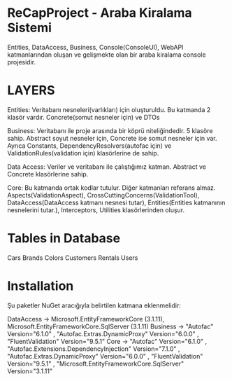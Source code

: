 # ReCapProject - Araba Kiralama Sistemi
Entities, DataAccess, Business, Console(ConsoleUI), WebAPI katmanlarından oluşan ve gelişmekte olan bir araba kiralama console projesidir.


# LAYERS
Entities: Veritabanı nesneleri(varlıkları) için oluşturuldu. Bu katmanda 2 klasör vardır. Concrete(somut nesneler için) ve DTOs

Business: Veritabanı ile proje arasında bir köprü niteliğindedir. 5 klasöre sahip. Abstract soyut nesneler için, Concrete ise somut nesneler için var. Ayrıca Constants, DependencyResolvers(autofac için) ve ValidationRules(validation için) klasörlerine de sahip.

Data Access: Veriler ve veritabanı ile çalıştığımız katman. Abstract ve Concrete klasörlerine sahip.

Core: Bu katmanda ortak kodlar tutulur. Diğer katmanları referans almaz. Aspects(ValidationAspect), CrossCuttingConcerns(ValidationTool), DataAccess(DataAccess katmanı nesnesi tutar), Entities(Entities katmanının nesnelerini tutar.), Interceptors, Utilities klasörlerinden oluşur.


# Tables in Database 

Cars
Brands
Colors
Customers
Rentals
Users


# Installation

Şu paketler NuGet aracığıyla belirtilen katmana eklenmelidir:

DataAccess  ->    Microsoft.EntityFrameworkCore (3.1.11), Microsoft.EntityFrameworkCore.SqlServer (3.1.11)
Business    ->    "Autofac" Version="6.1.0" , "Autofac.Extras.DynamicProxy" Version="6.0.0" , "FluentValidation" Version="9.5.1"
Core        ->    "Autofac" Version="6.1.0" , "Autofac.Extensions.DependencyInjection" Version="7.1.0" , "Autofac.Extras.DynamicProxy" Version="6.0.0" , "FluentValidation" Version="9.5.1" , "Microsoft.EntityFrameworkCore.SqlServer" Version="3.1.11"
